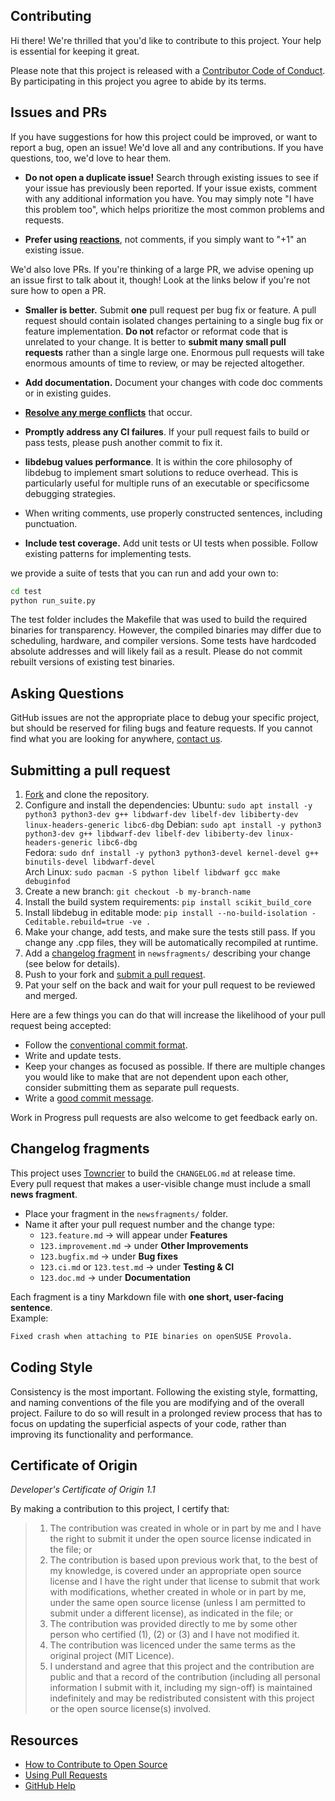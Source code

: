 ## Contributing

[fork]: /fork
[pr]: /compare
[style]: https://standardjs.com/
[code-of-conduct]: CODE_OF_CONDUCT.md

Hi there! We're thrilled that you'd like to contribute to this project. Your help is essential for keeping it great.

Please note that this project is released with a [Contributor Code of Conduct][code-of-conduct]. By participating in this project you agree to abide by its terms.

## Issues and PRs

If you have suggestions for how this project could be improved, or want to report a bug, open an issue! We'd love all and any contributions. If you have questions, too, we'd love to hear them.

- **Do not open a duplicate issue!** Search through existing issues to see if your issue has previously been reported. If your issue exists, comment with any additional information you have. You may simply note "I have this problem too", which helps prioritize the most common problems and requests. 

- **Prefer using [reactions](https://github.blog/2016-03-10-add-reactions-to-pull-requests-issues-and-comments/)**, not comments, if you simply want to "+1" an existing issue.

We'd also love PRs. If you're thinking of a large PR, we advise opening up an issue first to talk about it, though! Look at the links below if you're not sure how to open a PR.

- **Smaller is better.** Submit **one** pull request per bug fix or feature. A pull request should contain isolated changes pertaining to a single bug fix or feature implementation. **Do not** refactor or reformat code that is unrelated to your change. It is better to **submit many small pull requests** rather than a single large one. Enormous pull requests will take enormous amounts of time to review, or may be rejected altogether. 

- **Add documentation.** Document your changes with code doc comments or in existing guides.

- **[Resolve any merge conflicts](https://help.github.com/en/github/collaborating-with-issues-and-pull-requests/resolving-a-merge-conflict-on-github)** that occur.

- **Promptly address any CI failures**. If your pull request fails to build or pass tests, please push another commit to fix it.

- **libdebug values performance**. It is within the core philosophy of libdebug to implement smart solutions to reduce overhead. This is particularly useful for multiple runs of an executable or specificsome debugging strategies.

- When writing comments, use properly constructed sentences, including punctuation.

- **Include test coverage.** Add unit tests or UI tests when possible. Follow existing patterns for implementing tests.

we provide a suite of tests that you can run and add your own to:

```bash
cd test
python run_suite.py
```

The test folder includes the Makefile that was used to build the required binaries for transparency. However, the compiled binaries may differ due to scheduling, hardware, and compiler versions. Some tests have hardcoded absolute addresses and will likely fail as a result. Please do not commit rebuilt versions of existing test binaries.


## Asking Questions

GitHub issues are not the appropriate place to debug your specific project, but should be reserved for filing bugs and feature requests. If you cannot find what you are looking for anywhere, [contact us](https://libdebug.org/).

## Submitting a pull request

1. [Fork][fork] and clone the repository.
1. Configure and install the dependencies:
Ubuntu: `sudo apt install -y python3 python3-dev g++ libdwarf-dev libelf-dev libiberty-dev linux-headers-generic libc6-dbg`
Debian: `sudo apt install -y python3 python3-dev g++ libdwarf-dev libelf-dev libiberty-dev linux-headers-generic libc6-dbg`<br>
Fedora: `sudo dnf install -y python3 python3-devel kernel-devel g++ binutils-devel libdwarf-devel`<br>
Arch Linux: `sudo pacman -S python libelf libdwarf gcc make debuginfod`<br>
1. Create a new branch: `git checkout -b my-branch-name`
1. Install the build system requirements: `pip install scikit_build_core`
1. Install libdebug in editable mode: `pip install --no-build-isolation -Ceditable.rebuild=true -ve .`
1. Make your change, add tests, and make sure the tests still pass. If you change any .cpp files, they will be automatically recompiled at runtime.
1. Add a [changelog fragment](#changelog-fragments) in `newsfragments/` describing your change (see below for details).
1. Push to your fork and [submit a pull request][pr].
1. Pat your self on the back and wait for your pull request to be reviewed and merged.

Here are a few things you can do that will increase the likelihood of your pull request being accepted:

- Follow the [conventional commit format](https://www.conventionalcommits.org/en/v1.0.0/).
- Write and update tests.
- Keep your changes as focused as possible. If there are multiple changes you would like to make that are not dependent upon each other, consider submitting them as separate pull requests.
- Write a [good commit message](http://tbaggery.com/2008/04/19/a-note-about-git-commit-messages.html).

Work in Progress pull requests are also welcome to get feedback early on.

## Changelog fragments

This project uses [Towncrier](https://towncrier.readthedocs.io/) to build the `CHANGELOG.md` at release time.  
Every pull request that makes a user-visible change must include a small **news fragment**.

- Place your fragment in the `newsfragments/` folder.
- Name it after your pull request number and the change type:
  - `123.feature.md` → will appear under **Features**
  - `123.improvement.md` → under **Other Improvements**
  - `123.bugfix.md` → under **Bug fixes**
  - `123.ci.md` or `123.test.md` → under **Testing & CI**
  - `123.doc.md` → under **Documentation**

Each fragment is a tiny Markdown file with **one short, user-facing sentence**.  
Example:

```markdown
Fixed crash when attaching to PIE binaries on openSUSE Provola.
```

## Coding Style

Consistency is the most important. Following the existing style, formatting, and naming conventions of the file you are modifying and of the overall project. Failure to do so will result in a prolonged review process that has to focus on updating the superficial aspects of your code, rather than improving its functionality and performance.

## Certificate of Origin

*Developer's Certificate of Origin 1.1*

By making a contribution to this project, I certify that:

> 1. The contribution was created in whole or in part by me and I have the right to submit it under the open source license indicated in the file; or
> 1. The contribution is based upon previous work that, to the best of my knowledge, is covered under an appropriate open source license and I have the right under that license to submit that work with modifications, whether created in whole or in part by me, under the same open source license (unless I am permitted to submit under a different license), as indicated in the file; or
> 1. The contribution was provided directly to me by some other person who certified (1), (2) or (3) and I have not modified it.
> 1. The contribution was licenced under the same terms as the original project (MIT Licence).
> 1. I understand and agree that this project and the contribution are public and that a record of the contribution (including all personal information I submit with it, including my sign-off) is maintained indefinitely and may be redistributed consistent with this project or the open source license(s) involved.

## Resources

- [How to Contribute to Open Source](https://opensource.guide/how-to-contribute/)
- [Using Pull Requests](https://help.github.com/articles/about-pull-requests/)
- [GitHub Help](https://help.github.com)
